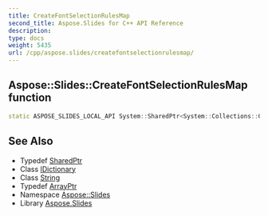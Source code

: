```yaml
---
title: CreateFontSelectionRulesMap
second_title: Aspose.Slides for C++ API Reference
description: 
type: docs
weight: 5435
url: /cpp/aspose.slides/createfontselectionrulesmap/
---
```

## Aspose::Slides::CreateFontSelectionRulesMap function




```cpp
static ASPOSE_SLIDES_LOCAL_API System::SharedPtr<System::Collections::Generic::IDictionary<System::String, System::SharedPtr<Fonts::FontSelectionRule>>> Aspose::Slides::CreateFontSelectionRulesMap(const System::ArrayPtr<System::SharedPtr<Fonts::FontSelectionRule>> &rules)
```

## See Also

* Typedef [SharedPtr](../../system/sharedptr/)
* Class [IDictionary](../../system.collections.generic/idictionary/)
* Class [String](../../system/string/)
* Typedef [ArrayPtr](../../system/arrayptr/)
* Namespace [Aspose::Slides](../)
* Library [Aspose.Slides](../../)
